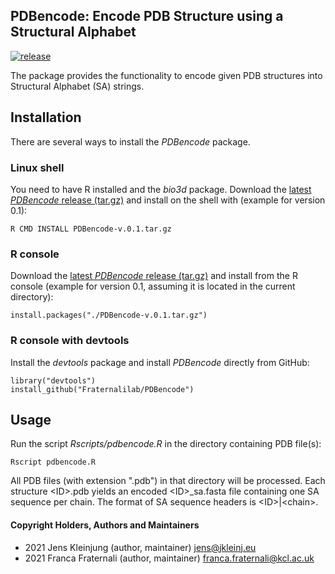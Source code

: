 ## PDBencode: Encode PDB Structure using a Structural Alphabet 
[![release](https://img.shields.io/badge/release-v0.1-green?logo=github)](https://github.com/Fraternalilab/PDBencode)

The package provides the functionality to encode given PDB structures
into Structural Alphabet (SA) strings.


## Installation
There are several ways to install the *PDBencode* package.

### Linux shell
You need to have R installed and the *bio3d* package.
Download the [latest *PDBencode* release (tar.gz)](https://github.com/Fraternalilab/PDBencode/releases/latest)
and install on the shell with (example for version 0.1):
```{sh}
R CMD INSTALL PDBencode-v.0.1.tar.gz
```

### R console
Download the [latest *PDBencode* release (tar.gz)](https://github.com/Fraternalilab/PDBencode/releases/latest) and
install from the R console (example for version 0.1, assuming it is located in the current directory):
```{r}
install.packages("./PDBencode-v.0.1.tar.gz")
```

### R console with devtools
Install the *devtools* package and install *PDBencode* directly from GitHub:
```{r}
library("devtools")
install_github("Fraternalilab/PDBencode")
```


## Usage
Run the script *Rscripts/pdbencode.R* in the directory containing PDB file(s):
```{sh}
Rscript pdbencode.R 
```
All PDB files (with extension ".pdb") in that directory will be processed.
Each structure \<ID\>.pdb yields an encoded \<ID\>_sa.fasta file containing
one SA sequence per chain. The format of SA sequence headers is \<ID\>|\<chain\>.

#### Copyright Holders, Authors and Maintainers 
- 2021 Jens Kleinjung (author, maintainer) jens@jkleinj.eu
- 2021 Franca Fraternali (author, maintainer) franca.fraternali@kcl.ac.uk

